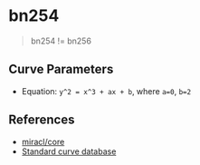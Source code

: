 # bn254

> bn254 != bn256

## Curve Parameters

- Equation: `y^2 = x^3 + ax + b`, where `a=0`, `b=2`

## References

- [miracl/core]
- [Standard curve database]

[miracl/core]: https://github.com/miracl/core
[standard curve database]: https://neuromancer.sk/std/bn/bn254
